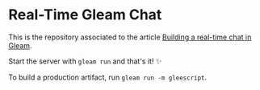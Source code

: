 # Real-Time Gleam Chat

This is the repository associated to the article [Building a real-time chat in Gleam](https://gautier.dev/articles/real-time-gleam-chat).

Start the server with `gleam run` and that's it! ✨

To build a production artifact, run `gleam run -m gleescript`.
